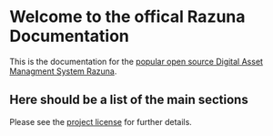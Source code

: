 # Welcome to the offical Razuna Documentation

This is the documentation for the [popular open source Digital Asset Managment System Razuna](http://razuna.org).

## Here should be a list of the main sections

Please see the [project license](about/license.md) for further details.